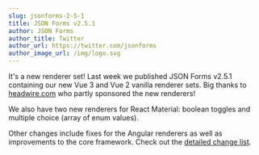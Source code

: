 ```yaml
---
slug: jsonforms-2-5-1
title: JSON Forms v2.5.1
author: JSON Forms
author_title: Twitter
author_url: https://twitter.com/jsonforms
author_image_url: /img/logo.svg
---
```


It's a new renderer set! Last week we published JSON Forms v2.5.1 containing our new Vue 3 and Vue 2 vanilla renderer sets. Big thanks to [headwire.com](https://www.headwire.com/) who partly sponsored the new renderers!

We also have two new renderers for React Material: boolean toggles and multiple choice (array of enum values).

Other changes include fixes for the Angular renderers as well as improvements to the core framework. Check out the [detailed change list](https://github.com/eclipsesource/jsonforms/releases/tag/v2.5.1).

